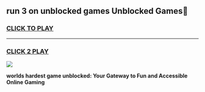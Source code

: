 
## run 3 on unblocked games Unblocked Games👋
<h3>
<a href="https://premium.freeplayer.one?title=run_3_on_unblocked_games&ref=16F">CLICK TO PLAY</a></h3>
<hr>

<h3>
<a href="https://premium.freeplayer.one?title=run_3_on_unblocked_games&ref=16F">CLICK 2 PLAY</a>
  
</h3>

<a href="https://premium.freeplayer.one?title=run_3_on_unblocked_games&ref=16F/"><img src="https://clearcache.store/games.png"></a>


**worlds hardest game unblocked: Your Gateway to Fun and Accessible Online Gaming**
